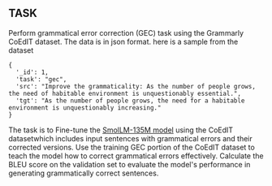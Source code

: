 ## TASK
Perform grammatical error correction (GEC) task using the Grammarly CoEdIT dataset. The data is in json format. here is a sample from the dataset

```
{
  '_id': 1,
  'task': "gec",
  'src': "Improve the grammaticality: As the number of people grows, the need of habitable environment is unquestionably essential.",
  'tgt': "As the number of people grows, the need for a habitable environment is unquestionably increasing."
}
```

The task is to  Fine-tune the [SmolLM-135M model](https://huggingface.co/HuggingFaceTB/SmolLM-135M) using the CoEdIT datasetwhich includes input sentences with grammatical errors and their corrected versions. Use the training GEC portion of the CoEdIT dataset to teach the model how to correct grammatical errors effectively. Calculate the BLEU score on the validation set to evaluate the model's performance in generating grammatically correct sentences.
